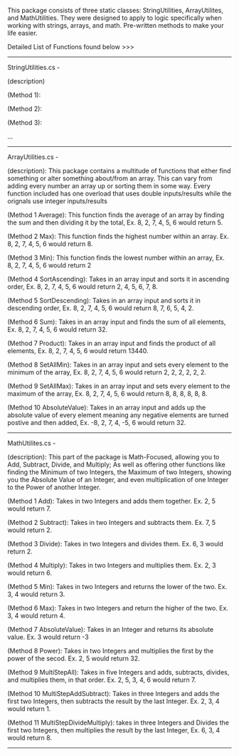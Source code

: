 This package consists of three static classes: StringUtilities, ArrayUtilites, and MathUtilities. 
They were designed to apply to logic specifically when working with strings, arrays, and math. Pre-written methods to make your life easier.


Detailed List of Functions found below >>>

-----------------------------
StringUtilities.cs - 


(description)

(Method 1):

(Method 2):

(Method 3):

...

-----------------------------
ArrayUtilities.cs - 


(description): This package contains a multitude of functions that either find something or alter something about/from an array.  This can vary from adding every number an array up or sorting them in some way.  Every function included has one overload that uses double inputs/results while the orignals use integer inputs/results

(Method 1 Average): This function finds the average of an array by finding the sum and then dividing it by the total, Ex. 8, 2, 7, 4, 5, 6 would return 5.  

(Method 2 Max): This function finds the highest number within an array.  Ex. 8, 2, 7, 4, 5, 6 would return 8.  

(Method 3 Min): This function finds the lowest number within an array, Ex. 8, 2, 7, 4, 5, 6 would return 2

(Method 4 SortAscending): Takes in an array input and sorts it in ascending order, Ex. 8, 2, 7, 4, 5, 6 would return 2, 4, 5, 6, 7, 8.  

(Method 5 SortDescending): Takes in an array input and sorts it in descending order, Ex. 8, 2, 7, 4, 5, 6 would return 8, 7, 6, 5, 4, 2.  

(Method 6 Sum): Takes in an array input and finds the sum of all elements, Ex. 8, 2, 7, 4, 5, 6 would return 32.  

(Method 7 Product): Takes in an array input and finds the product of all elements, Ex. 8, 2, 7, 4, 5, 6 would return 13440.  

(Method 8 SetAllMin): Takes in an array input and sets every element to the minimum of the array, Ex. 8, 2, 7, 4, 5, 6 would return 2, 2, 2, 2, 2, 2.  

(Method 9 SetAllMax): Takes in an array input and sets every element to the maximum of the array, Ex. 8, 2, 7, 4, 5, 6 would return 8, 8, 8, 8, 8, 8.  

(Method 10 AbsoluteValue): Takes in an array input and adds up the absolute value of every element meaning any negative elements are turned postive and then added, Ex. -8, 2, 7, 4, -5, 6 would return 32.  


-----------------------------
MathUtilites.cs - 


(description): This part of the package is Math-Focused, allowing you to Add, Subtract, Divide, and Multiply; As well as offering other functions like finding the Minimum of two Integers, the Maximum of two Integers, showing you the Absolute Value of an Integer, and even multiplication of one Integer to the Power of another Integer.

(Method 1 Add): Takes in two Integers and adds them together. Ex. 2, 5 would return 7.

(Method 2 Subtract): Takes in two Integers and subtracts them. Ex. 7, 5 would return 2.

(Method 3 Divide): Takes in two Integers and divides them. Ex. 6, 3 would return 2.

(Method 4 Multiply): Takes in two Integers and multiplies them. Ex. 2, 3 would return 6.

(Method 5 Min): Takes in two Integers and returns the lower of the two. Ex. 3, 4 would return 3.

(Method 6 Max): Takes in two Integers and return the higher of the two. Ex. 3, 4 would return 4.

(Method 7 AbsoluteValue): Takes in an Integer and returns its absolute value. Ex. 3 would return -3

(Method 8 Power): Takes in two Integers and multiplies the first by the power of the secod. Ex. 2, 5 would return 32.

(Method 9 MultiStepAll): Takes in five Integers and adds, subtracts, divides, and multiplies them, in that order. Ex. 2, 5, 3, 4, 6 would return 7.

(Method 10 MultiStepAddSubtract): Takes in three Integers and adds the first two Integers, then subtracts the result by the last Integer. Ex. 2, 3, 4 would return 1.

(Method 11 MultiStepDivideMultiply): takes in three Integers and Divides the first two Integers, then multiplies the result by the last Integer, Ex. 6, 3, 4 would return 8.


-----------------------------

